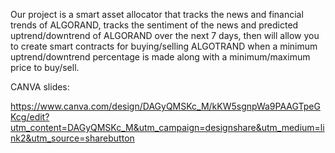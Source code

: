 Our project is a smart asset allocator that tracks the news and financial trends of ALGORAND, tracks the sentiment of the news and predicted uptrend/downtrend of ALGORAND over the next 7 days, then will allow you to 
create smart contracts for buying/selling ALGOTRAND when a minimum uptrend/downtrend percentage is made along with a minimum/maximum price to buy/sell.

CANVA slides:

https://www.canva.com/design/DAGyQMSKc_M/kKW5sgnpWa9PAAGTpeGKcg/edit?utm_content=DAGyQMSKc_M&utm_campaign=designshare&utm_medium=link2&utm_source=sharebutton
